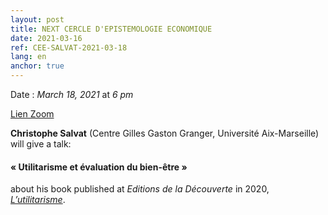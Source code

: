 ```yaml
---
layout: post
title: NEXT CERCLE D'EPISTEMOLOGIE ECONOMIQUE
date: 2021-03-16
ref: CEE-SALVAT-2021-03-18
lang: en
anchor: true
---
```


<i class="fas fa-table"></i> Date : _March 18, 2021_ at _6 pm_

<i class="fa fa-video-camera"></i> [Lien Zoom](https://zoom.univ-paris1.fr/j/97742490339?pwd=L2w0YmxxRW96akN3b1k1Q0EwQTVRdz09)

**Christophe Salvat** (Centre Gilles Gaston Granger, Université Aix-Marseille) will give a talk:

#### « Utilitarisme et évaluation du bien-être »

about his book published at _Editions de la Découverte_ in 2020,  [*L’utilitarisme*](https://www.editionsladecouverte.fr/l_utilitarisme-9782348055379).
